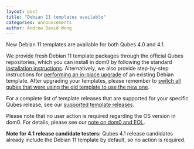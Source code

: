```yaml
---
layout: post
title: "Debian 11 templates available"
categories: announcements
author: Andrew David Wong
---
```


New Debian 11 templates are available for both Qubes 4.0 and 4.1.

We provide fresh Debian 11 template packages through the official Qubes
repositories, which you can install in dom0 by following the standard
[installation instructions]. Alternatively, we also provide step-by-step
instructions for [performing an in-place upgrade] of an existing Debian
template. After upgrading your templates, please remember to [switch all
qubes that were using the old template to use the new one][switching].

For a complete list of template releases that are supported for your
specific Qubes release, see our [supported template releases].

Please note that no user action is required regarding the OS version in
dom0. For details, please see our [note on dom0 and EOL].

**Note for 4.1 release candidate testers:** Qubes 4.1 release
candidates already include the Debian 11 template by default, so no
action is required.


[installation instructions]: https://qubes-doc-rst.readthedocs.io/en/latest/user/templates/debian/debian.html#installing
[performing an in-place upgrade]: /doc/templates/debian/in-place-upgrade/
[switching]: https://qubes-doc-rst.readthedocs.io/en/latest/user/templates/templates.html#switching
[supported template releases]: https://qubes-doc-rst.readthedocs.io/en/latest/user/downloading-installing-upgrading/supported-releases.html#templates
[note on dom0 and EOL]: https://qubes-doc-rst.readthedocs.io/en/latest/user/downloading-installing-upgrading/supported-releases.html#note-on-dom0-and-eol
